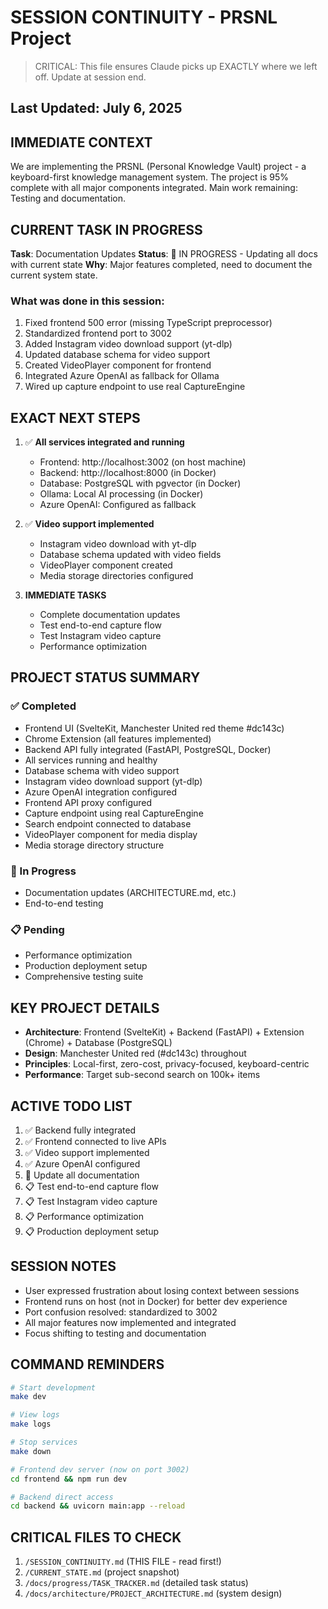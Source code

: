 # SESSION CONTINUITY - PRSNL Project
> CRITICAL: This file ensures Claude picks up EXACTLY where we left off. Update at session end.

## Last Updated: July 6, 2025

## IMMEDIATE CONTEXT
We are implementing the PRSNL (Personal Knowledge Vault) project - a keyboard-first knowledge management system. The project is 95% complete with all major components integrated. Main work remaining: Testing and documentation.

## CURRENT TASK IN PROGRESS
**Task**: Documentation Updates
**Status**: 🚧 IN PROGRESS - Updating all docs with current state
**Why**: Major features completed, need to document the current system state.

### What was done in this session:
1. Fixed frontend 500 error (missing TypeScript preprocessor)
2. Standardized frontend port to 3002
3. Added Instagram video download support (yt-dlp)
4. Updated database schema for video support
5. Created VideoPlayer component for frontend
6. Integrated Azure OpenAI as fallback for Ollama
7. Wired up capture endpoint to use real CaptureEngine

## EXACT NEXT STEPS
1. ✅ **All services integrated and running**
   - Frontend: http://localhost:3002 (on host machine)
   - Backend: http://localhost:8000 (in Docker)
   - Database: PostgreSQL with pgvector (in Docker)
   - Ollama: Local AI processing (in Docker)
   - Azure OpenAI: Configured as fallback

2. ✅ **Video support implemented**
   - Instagram video download with yt-dlp
   - Database schema updated with video fields
   - VideoPlayer component created
   - Media storage directories configured

3. **IMMEDIATE TASKS**
   - Complete documentation updates
   - Test end-to-end capture flow
   - Test Instagram video capture
   - Performance optimization

## PROJECT STATUS SUMMARY
### ✅ Completed
- Frontend UI (SvelteKit, Manchester United red theme #dc143c)
- Chrome Extension (all features implemented)
- Backend API fully integrated (FastAPI, PostgreSQL, Docker)
- All services running and healthy
- Database schema with video support
- Instagram video download support (yt-dlp)
- Azure OpenAI integration configured
- Frontend API proxy configured
- Capture endpoint using real CaptureEngine
- Search endpoint connected to database
- VideoPlayer component for media display
- Media storage directory structure

### 🚧 In Progress
- Documentation updates (ARCHITECTURE.md, etc.)
- End-to-end testing

### 📋 Pending
- Performance optimization
- Production deployment setup
- Comprehensive testing suite

## KEY PROJECT DETAILS
- **Architecture**: Frontend (SvelteKit) + Backend (FastAPI) + Extension (Chrome) + Database (PostgreSQL)
- **Design**: Manchester United red (#dc143c) throughout
- **Principles**: Local-first, zero-cost, privacy-focused, keyboard-centric
- **Performance**: Target sub-second search on 100k+ items

## ACTIVE TODO LIST
1. ✅ Backend fully integrated
2. ✅ Frontend connected to live APIs
3. ✅ Video support implemented
4. ✅ Azure OpenAI configured
5. 🚧 Update all documentation
6. 📋 Test end-to-end capture flow
7. 📋 Test Instagram video capture
8. 📋 Performance optimization
9. 📋 Production deployment setup

## SESSION NOTES
- User expressed frustration about losing context between sessions
- Frontend runs on host (not in Docker) for better dev experience
- Port confusion resolved: standardized to 3002
- All major features now implemented and integrated
- Focus shifting to testing and documentation

## COMMAND REMINDERS
```bash
# Start development
make dev

# View logs
make logs

# Stop services
make down

# Frontend dev server (now on port 3002)
cd frontend && npm run dev

# Backend direct access
cd backend && uvicorn main:app --reload
```

## CRITICAL FILES TO CHECK
1. `/SESSION_CONTINUITY.md` (THIS FILE - read first!)
2. `/CURRENT_STATE.md` (project snapshot)
3. `/docs/progress/TASK_TRACKER.md` (detailed task status)
4. `/docs/architecture/PROJECT_ARCHITECTURE.md` (system design)